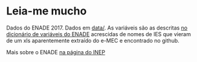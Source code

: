 # Leia-me mucho

Dados do ENADE 2017. Dados em [data/](https://github.com/nazareno/enade-vis/tree/master/data). As variáveis são as descritas [no dicionário de variáveis do ENADE](https://github.com/nazareno/enade-vis/blob/master/dicionario%20de%20variaveis%20dos%20Microdados%20do%20Enade%202017.xlsx) acrescidas de nomes de IES que vieram de um xls aparentemente extraído do e-MEC e encontrado no github. 

Mais sobre o ENADE [na página do INEP](http://inep.gov.br/perguntas-frequentes4)

